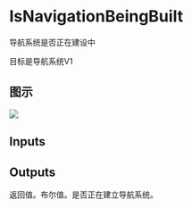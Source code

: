 # IsNavigationBeingBuilt

导航系统是否正在建设中

目标是导航系统V1

## 图示

![]($-20221218-17472515.png)

## Inputs

## Outputs

返回值。布尔值。是否正在建立导航系统。
